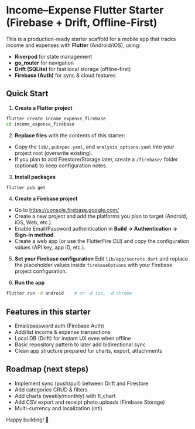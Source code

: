 # Income–Expense Flutter Starter (Firebase + Drift, Offline-First)

This is a production-ready starter scaffold for a mobile app that tracks income and expenses with **Flutter** (Android/iOS), using:

- **Riverpod** for state management
- **go_router** for navigation
- **Drift (SQLite)** for fast local storage (offline-first)
- **Firebase (Auth)** for sync & cloud features

## Quick Start

1. **Create a Flutter project**
```bash
flutter create income_expense_firebase
cd income_expense_firebase
```

2. **Replace files** with the contents of this starter:
- Copy the `lib/`, `pubspec.yaml`, and `analysis_options.yaml` into your project root (overwrite existing).
- If you plan to add Firestore/Storage later, create a `/firebase/` folder (optional) to keep configuration notes.

3. **Install packages**
```bash
flutter pub get
```

4. **Create a Firebase project**
- Go to https://console.firebase.google.com/
- Create a new project and add the platforms you plan to target (Android, iOS, Web, etc.).
- Enable Email/Password authentication in **Build → Authentication → Sign-in method**.
- Create a web app (or use the FlutterFire CLI) and copy the configuration values (API key, app ID, etc.).

5. **Set your Firebase configuration**
Edit `lib/app/secrets.dart` and replace the placeholder values inside `firebaseOptions` with your Firebase project configuration.

6. **Run the app**
```bash
flutter run -d android    # or -d ios, -d chrome
```

## Features in this starter
- Email/password auth (Firebase Auth)
- Add/list income & expense transactions
- Local DB (Drift) for instant UX even when offline
- Basic repository pattern to later add bidirectional sync
- Clean app structure prepared for charts, export, attachments

## Roadmap (next steps)
- Implement sync (push/pull) between Drift and Firestore
- Add categories CRUD & filters
- Add charts (weekly/monthly) with fl_chart
- Add CSV export and receipt photo uploads (Firebase Storage)
- Multi-currency and localization (intl)

Happy building! 🚀

